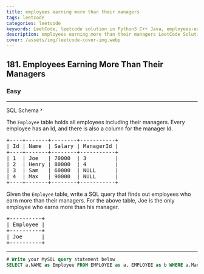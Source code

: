 ```yaml
---
title: employees earning more than their managers
tags: leetcode
categories: leetcode
keywords: LeetCode, leetcode solution in Python3 C++ Java, employees-earning-more-than-their-managers solution
description: employees earning more than their managers LeetCode Solution Explained
cover: /assets/img/leetcode-cover-img.webp
---
```





<h2>181. Employees Earning More Than Their Managers</h2><h3>Easy</h3><hr><div class="sql-schema-wrapper__3VBi"><a class="sql-schema-link__3cEg">SQL Schema<svg viewBox="0 0 24 24" width="1em" height="1em" class="icon__1Md2"><path fill-rule="evenodd" d="M10 6L8.59 7.41 13.17 12l-4.58 4.59L10 18l6-6z"></path></svg></a></div><div><p>The <code>Employee</code> table holds all employees including their managers. Every employee has an Id, and there is also a column for the manager Id.</p>

<pre>+----+-------+--------+-----------+
| Id | Name  | Salary | ManagerId |
+----+-------+--------+-----------+
| 1  | Joe   | 70000  | 3         |
| 2  | Henry | 80000  | 4         |
| 3  | Sam   | 60000  | NULL      |
| 4  | Max   | 90000  | NULL      |
+----+-------+--------+-----------+
</pre>

<p>Given the <code>Employee</code> table, write a SQL query that finds out employees who earn more than their managers. For the above table, Joe is the only employee who earns more than his manager.</p>

<pre>+----------+
| Employee |
+----------+
| Joe      |
+----------+
</pre>
</div>

---




```sql
# Write your MySQL query statement below
SELECT a.NAME as Employee FROM EMPLOYEE as a, EMPLOYEE as b WHERE a.ManagerId=b.Id and a.SALARY>b.salary;
```
